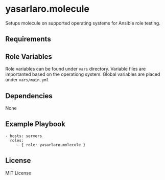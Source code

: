 yasarlaro.molecule
=========

Setups molecule on supported operating systems for Ansible role testing.

Requirements
------------

Role Variables
--------------

Role variables can be found under `vars` directory. Variable files are importanted based on the operationg system.
Global variables are placed under `vars/main.yml`

Dependencies
------------

None

Example Playbook
----------------

    - hosts: servers
      roles:
         - { role: yasarlaro.molecule }

License
-------

MIT License